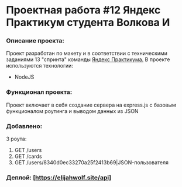 # **Проектная работа #12 Яндекс Практикум студента Волкова И**

### Описание проекта:
Проект разработан по макету и в соответствии с техническими заданиями 13 "спринта" команды [Яндекс Практикума.](https://praktikum.yandex.ru) 
В проекте используются технологии:
* NodeJS


### Функционал проекта:
Проект включает в себя создание сервера на express.js с базовым функционалом роутинга и выводом данных из JSON

### Добавлено:
3 роута: 
1. GET /users
2. GET /cards
3. GET /users/8340d0ec33270a25f2413b69|JSON-пользователя

### Деплой: [https://elijahwolf.site/api]

